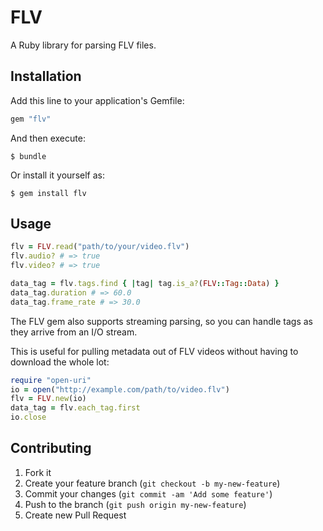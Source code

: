 # FLV

A Ruby library for parsing FLV files.

## Installation

Add this line to your application's Gemfile:

```ruby
gem "flv"
```

And then execute:

```shell
$ bundle
```

Or install it yourself as:

```shell
$ gem install flv
```

## Usage

```ruby
flv = FLV.read("path/to/your/video.flv")
flv.audio? # => true
flv.video? # => true

data_tag = flv.tags.find { |tag| tag.is_a?(FLV::Tag::Data) }
data_tag.duration # => 60.0
data_tag.frame_rate # => 30.0
```

The FLV gem also supports streaming parsing, so you can handle tags as they arrive from an I/O stream.

This is useful for pulling metadata out of FLV videos without having to download the whole lot:

```ruby
require "open-uri"
io = open("http://example.com/path/to/video.flv")
flv = FLV.new(io)
data_tag = flv.each_tag.first
io.close
```

## Contributing

1. Fork it
2. Create your feature branch (`git checkout -b my-new-feature`)
3. Commit your changes (`git commit -am 'Add some feature'`)
4. Push to the branch (`git push origin my-new-feature`)
5. Create new Pull Request
